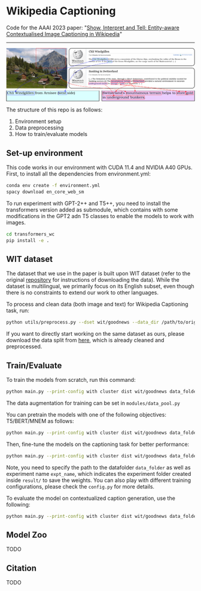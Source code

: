 # Wikipedia Captioning

Code for the AAAI 2023 paper: "[Show, Interpret and Tell: Entity-aware Contextualised Image Captioning in Wikipedia](https://arxiv.org/abs/2209.10474)"

---
<p align="center">
  <img align="middle" src="./assets/teaser.png" alt="Wikipedia Captioning"/>
</p>

The structure of this repo is as follows:

1. Environment setup 
2. Data preprocessing 
3. How to train/evaluate models

## Set-up environment
This code works in our environment with CUDA 11.4 and NVIDIA A40 GPUs.
First, to install all the dependencies from environment.yml:

```bash
conda env create -f environment.yml
spacy download en_core_web_sm
```

To run experiment with GPT-2++ and T5++, you need to install the transformers version added as submodule, which contains with some modifications in the GPT2 adn T5 classes to enable the models to work with images.
```bash
cd transformers_wc
pip install -e .
```

## WIT dataset
The dataset that we use in the paper is built upon WIT dataset (refer to the original [repository](https://github.com/google-research-datasets/wit) for instructions of downloading the data). While the dataset is multilingual, we primarily focus on its English subset, even though there is no constraints to extend our work to other languages. 

To process and clean data (both image and text) for Wikipedia Captioning task, run:
```bash
python utils/preprocess.py --dset wit/goodnews --data_dir /path/to/original/data/ --save_dir /path/to/save/data/
```
If you want to directly start working on the same dataset as ours, please download the data split from [here](https://cvcuab-my.sharepoint.com/:f:/g/personal/knguyen_cvc_uab_cat/Er_nNnUqoidBk2ETpLO0AI0BVYYC6vAx3xO8fnAL6-LtrA?e=pqxpAy), which is already cleaned and preprocessed.

## Train/Evaluate

To train the models from scratch, run this command:
```bash
python main.py --print-config with cluster dist wit/goodnews data_folder='/path/to/the/data' t5pp/gpt2pp expt_name="t5pp_wit"
```
The data augmentation for training can be set in `modules/data_pool.py`

You can pretrain the models with one of the following objectives: T5/BERT/MNEM as follows:
```bash
python main.py --print-config with cluster dist wit/goodnews data_folder='/path/to/the/data' t5pp/gpt2pp pt_objective='MNEM/T5/BERT'  expt_name="t5pp_pt_mnem_wit"
```
Then, fine-tune the models on the captioning task for better performance:
```bash
python main.py --print-config with cluster dist wit/goodnews data_folder='/path/to/the/data' t5pp/gpt2pp load_path='/path/to/pretrained/weights' expt_name="t5pp_pt_mnem_wit_ft_goodnews"
```
Note, you need to specify the path to the datafolder `data_folder` as well as experiment name `expt_name`, which indicates the experiment folder created inside `result/` to save the weights. You can also play with different training configurations, please check the `config.py` for more details. 

To evaluate the model on contextualized caption generation, use the following:
```bash
python main.py --print-config with cluster dist wit/goodnews data_folder='/path/to/the/data' t5pp/gpt2pp caption_eval expt_name="t5pp_pt_mnem_wit_ft_goodnews_eval" load_path="/path/to/model/weights"
```

## Model Zoo
TODO

## Citation
TODO
